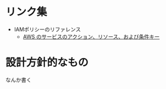 # リンク集
- IAMポリシーのリファレンス
  - [AWS のサービスのアクション、リソース、および条件キー](https://docs.aws.amazon.com/ja_jp/service-authorization/latest/reference/reference_policies_actions-resources-contextkeys.html)

# 設計方針的なもの
なんか書く
